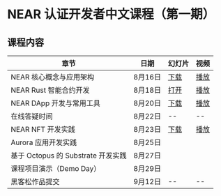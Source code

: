 # NEAR 认证开发者中文课程（第一期）

## 课程内容


章节 | 日期 | 幻灯片 | 视频
-- | -- | -- | --
NEAR 核心概念与应用架构 | 8月16日 | [下载](https://github.com/near-x/ncd-cn/raw/master/cohorts/ncd-cn-1/slides/NEAR%20%E8%AE%A4%E8%AF%81%E5%BC%80%E5%8F%91%E8%80%85%EF%BC%881%EF%BC%89%EF%BC%9ANEAR%20%E6%A0%B8%E5%BF%83%E6%A6%82%E5%BF%B5%E4%B8%8E%E5%BA%94%E7%94%A8%E6%9E%B6%E6%9E%84.pdf) | [播放](https://www.bilibili.com/video/BV1Uq4y1S72C/)
NEAR Rust 智能合约开发 | 8月18日 | [打开](https://shimo.im/presentation/NJkbW7V6XzcEv2AR/) | [播放](https://www.bilibili.com/video/BV12y4y1V7EL) 
NEAR DApp 开发与常用工具 | 8月20日 | [下载](https://github.com/near-x/ncd-cn/raw/master/cohorts/ncd-cn-1/slides/NEAR%20%E8%AE%A4%E8%AF%81%E5%BC%80%E5%8F%91%E8%80%85%EF%BC%883%EF%BC%89%EF%BC%9ANEAR%20DApp%20%E5%BC%80%E5%8F%91%E4%B8%8E%E5%B8%B8%E7%94%A8%E5%B7%A5%E5%85%B7.pdf) | [播放](https://www.bilibili.com/video/BV1BM4y1L7Cj)
在线答疑时间 | 8月22日 | -- | --
NEAR NFT 开发实践 | 8月23日 | [下载](https://github.com/near-x/ncd-cn/raw/master/cohorts/ncd-cn-1/slides/NEAR%20%E8%AE%A4%E8%AF%81%E5%BC%80%E5%8F%91%E8%80%85%EF%BC%884%EF%BC%89%EF%BC%9ANEAR%20NFT%20%E5%BC%80%E5%8F%91%E5%AE%9E%E8%B7%B5.pdf) | [播放](https://www.bilibili.com/video/BV1YA411A7Ls/)
Aurora 应用开发实践 | 8月25日 | | 
基于 Octopus 的 Substrate 开发实践 | 8月27日 | | 
课程项目演示（Demo Day） | 8月29日 | | 
黑客松作品提交 | 9月12日 | -- | --





